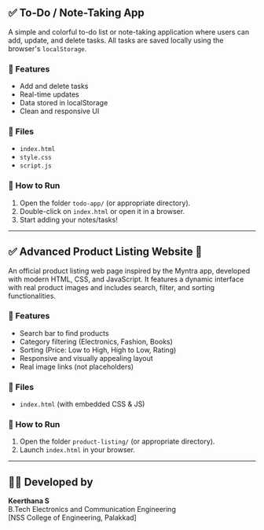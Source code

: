 
## ✅  To-Do / Note-Taking App

A simple and colorful to-do list or note-taking application where users can add, update, and delete tasks. All tasks are saved locally using the browser's `localStorage`.

### 🔧 Features
- Add and delete tasks
- Real-time updates
- Data stored in localStorage
- Clean and responsive UI

### 📁 Files
- `index.html`
- `style.css`
- `script.js`

### 🚀 How to Run
1. Open the folder `todo-app/` (or appropriate directory).
2. Double-click on `index.html` or open it in a browser.
3. Start adding your notes/tasks!

---

## ✅ Advanced Product Listing Website 🛒

An official product listing web page inspired by the Myntra app, developed with modern HTML, CSS, and JavaScript. It features a dynamic interface with real product images and includes search, filter, and sorting functionalities.

### 🔧 Features
- Search bar to find products
- Category filtering (Electronics, Fashion, Books)
- Sorting (Price: Low to High, High to Low, Rating)
- Responsive and visually appealing layout
- Real image links (not placeholders)

### 📁 Files
- `index.html` (with embedded CSS & JS)

### 🚀 How to Run
1. Open the folder `product-listing/` (or appropriate directory).
2. Launch `index.html` in your browser.

---

## 👩‍💻 Developed by
**Keerthana S**  
B.Tech Electronics and Communication Engineering  
[NSS College of Engineering, Palakkad]
